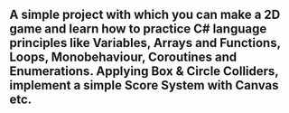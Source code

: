 <h2>A simple project with which you can make a 2D game and learn how to practice C# language principles like Variables, Arrays and Functions, Loops, Monobehaviour, Coroutines and Enumerations. Applying Box & Circle Colliders, implement a simple Score System with Canvas etc.<h2/>
